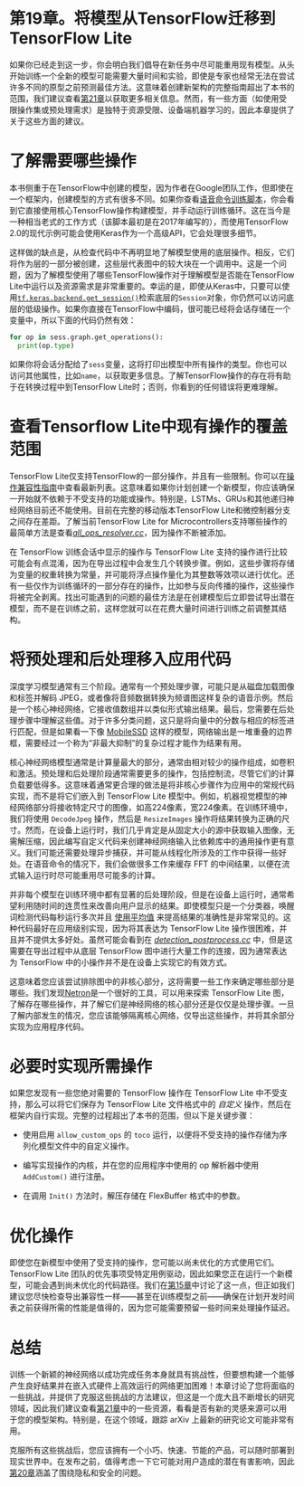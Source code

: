 # 第19章。将模型从TensorFlow迁移到TensorFlow Lite

如果你已经走到这一步，你会明白我们倡导在新任务中尽可能重用现有模型。从头开始训练一个全新的模型可能需要大量时间和实验，即使是专家也经常无法在尝试许多不同的原型之前预测最佳方法。这意味着创建新架构的完整指南超出了本书的范围，我们建议查看[第21章](ch21.xhtml#ch21)以获取更多相关信息。然而，有一些方面（如使用受限操作集或预处理需求）是独特于资源受限、设备端机器学习的，因此本章提供了关于这些方面的建议。

# 了解需要哪些操作

本书侧重于在TensorFlow中创建的模型，因为作者在Google团队工作，但即使在一个框架内，创建模型的方式有很多不同。如果你查看[语音命令训练脚本](https://oreil.ly/ZTYu7)，你会看到它直接使用核心TensorFlow操作构建模型，并手动运行训练循环。这在当今是一种相当老式的工作方式（该脚本最初是在2017年编写的），而使用TensorFlow 2.0的现代示例可能会使用Keras作为一个高级API，它会处理很多细节。

这样做的缺点是，从检查代码中不再明显地了解模型使用的底层操作。相反，它们将作为层的一部分被创建，这些层代表图中的较大块在一个调用中。这是一个问题，因为了解模型使用了哪些TensorFlow操作对于理解模型是否能在TensorFlow Lite中运行以及资源需求是非常重要的。幸运的是，即使从Keras中，只要可以使用[`tf.keras.backend.get_session()`](https://oreil.ly/4zurk)检索底层的`Session`对象，你仍然可以访问底层的低级操作。如果你直接在TensorFlow中编码，很可能已经将会话存储在一个变量中，所以下面的代码仍然有效：

```py
for op in sess.graph.get_operations():
  print(op.type)
```

如果你将会话分配给了`sess`变量，这将打印出模型中所有操作的类型。你也可以访问其他属性，比如`name`，以获取更多信息。了解TensorFlow操作的存在将有助于在转换过程中到TensorFlow Lite时；否则，你看到的任何错误将更难理解。

# 查看Tensorflow Lite中现有操作的覆盖范围

TensorFlow Lite仅支持TensorFlow的一部分操作，并且有一些限制。你可以在[操作兼容性指南](https://oreil.ly/Pix9U)中查看最新列表。这意味着如果你计划创建一个新模型，你应该确保一开始就不依赖于不受支持的功能或操作。特别是，LSTMs、GRUs和其他递归神经网络目前还不能使用。目前在完整的移动版本TensorFlow Lite和微控制器分支之间存在差距。了解当前TensorFlow Lite for Microcontrollers支持哪些操作的最简单方法是查看[*all_ops_resolver.cc*](https://oreil.ly/HNpmM)，因为操作不断被添加。

在 TensorFlow 训练会话中显示的操作与 TensorFlow Lite 支持的操作进行比较可能会有点混淆，因为在导出过程中会发生几个转换步骤。例如，这些步骤将存储为变量的权重转换为常量，并可能将浮点操作量化为其整数等效项以进行优化。还有一些仅作为训练循环的一部分存在的操作，比如参与反向传播的操作，这些操作将被完全剥离。找出可能遇到的问题的最佳方法是在创建模型后立即尝试导出潜在模型，而不是在训练之前，这样您就可以在花费大量时间进行训练之前调整其结构。

# 将预处理和后处理移入应用代码

深度学习模型通常有三个阶段。通常有一个预处理步骤，可能只是从磁盘加载图像和标签并解码 JPEG，或者像将音频数据转换为频谱图这样复杂的语音示例。然后是一个核心神经网络，它接收值数组并以类似形式输出结果。最后，您需要在后处理步骤中理解这些值。对于许多分类问题，这只是将向量中的分数与相应的标签进行匹配，但是如果看一下像 [MobileSSD](https://oreil.ly/QT_dS) 这样的模型，网络输出是一堆重叠的边界框，需要经过一个称为“非最大抑制”的复杂过程才能作为结果有用。

核心神经网络模型通常是计算量最大的部分，通常由相对较少的操作组成，如卷积和激活。预处理和后处理阶段通常需要更多的操作，包括控制流，尽管它们的计算负载要低得多。这意味着通常更合理的做法是将非核心步骤作为应用中的常规代码实现，而不是将它们嵌入到 TensorFlow Lite 模型中。例如，机器视觉模型的神经网络部分将接收特定尺寸的图像，如高224像素，宽224像素。在训练环境中，我们将使用 `DecodeJpeg` 操作，然后是 `ResizeImages` 操作将结果转换为正确的尺寸。然而，在设备上运行时，我们几乎肯定是从固定大小的源中获取输入图像，无需解压缩，因此编写自定义代码来创建神经网络输入比依赖库中的通用操作更有意义。我们可能还需要处理异步捕获，并可能从线程化所涉及的工作中获得一些好处。在语音命令的情况下，我们会做很多工作来缓存 FFT 的中间结果，以便在流式输入运行时尽可能重用尽可能多的计算。

并非每个模型在训练环境中都有显著的后处理阶段，但是在设备上运行时，通常希望利用随时间的连贯性来改善向用户显示的结果。即使模型只是一个分类器，唤醒词检测代码每秒运行多次并且 [使用平均值](https://oreil.ly/E68Q4) 来提高结果的准确性是非常常见的。这种代码最好在应用级别实现，因为将其表达为 TensorFlow Lite 操作很困难，并且并不提供太多好处。虽然可能会看到在 [*detection_postprocess.cc*](https://oreil.ly/IMlsT) 中，但是这需要在导出过程中从底层 TensorFlow 图中进行大量工作的连接，因为通常表达为 TensorFlow 中的小操作并不是在设备上实现它的有效方式。

这意味着您应该尝试排除图中的非核心部分，这将需要一些工作来确定哪些部分是哪些。我们发现[Netron](https://oreil.ly/qoQNY)是一个很好的工具，可以用来探索 TensorFlow Lite 图，了解存在哪些操作，并了解它们是神经网络的核心部分还是仅仅是处理步骤。一旦了解内部发生的情况，您应该能够隔离核心网络，仅导出这些操作，并将其余部分实现为应用程序代码。

# 必要时实现所需操作

如果您发现有一些您绝对需要的 TensorFlow 操作在 TensorFlow Lite 中不受支持，那么可以将它们保存为 TensorFlow Lite 文件格式中的 *自定义* 操作，然后在框架内自行实现。完整的过程超出了本书的范围，但以下是关键步骤：

+   使用启用 `allow_custom_ops` 的 `toco` 运行，以便将不受支持的操作存储为序列化模型文件中的自定义操作。

+   编写实现操作的内核，并在您的应用程序中使用的 op 解析器中使用 `AddCustom()` 进行注册。

+   在调用 `Init()` 方法时，解压存储在 FlexBuffer 格式中的参数。

# 优化操作

即使您在新模型中使用了受支持的操作，您可能以尚未优化的方式使用它们。TensorFlow Lite 团队的优先事项受特定用例驱动，因此如果您正在运行一个新模型，可能会遇到尚未优化的代码路径。我们在[第15章](ch15.xhtml#optimizing_latency)中讨论了这一点，但正如我们建议您尽快检查导出兼容性一样——甚至在训练模型之前——确保在计划开发时间表之前获得所需的性能是值得的，因为您可能需要预留一些时间来处理操作延迟。

# 总结

训练一个新颖的神经网络以成功完成任务本身就具有挑战性，但要想构建一个能够产生良好结果并在嵌入式硬件上高效运行的网络更加困难！本章讨论了您将面临的一些挑战，并提供了克服这些挑战的方法建议，但这是一个庞大且不断增长的研究领域，因此我们建议查看[第21章](ch21.xhtml#ch21)中的一些资源，看看是否有新的灵感来源可以用于您的模型架构。特别是，在这个领域，跟踪 arXiv 上最新的研究论文可能非常有用。

克服所有这些挑战后，您应该拥有一个小巧、快速、节能的产品，可以随时部署到现实世界中。在发布之前，值得考虑一下它可能对用户造成的潜在有害影响，因此[第20章](ch20.xhtml#ch20)涵盖了围绕隐私和安全的问题。
